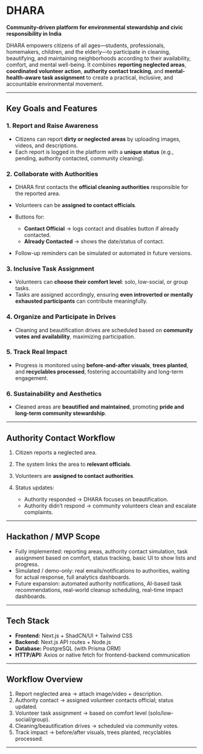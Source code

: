 # **DHARA**

**Community-driven platform for environmental stewardship and civic responsibility in India**

DHARA empowers citizens of all ages—students, professionals, homemakers, children, and the elderly—to participate in cleaning, beautifying, and maintaining neighborhoods according to their availability, comfort, and mental well-being. It combines **reporting neglected areas**, **coordinated volunteer action**, **authority contact tracking**, and **mental-health-aware task assignment** to create a practical, inclusive, and accountable environmental movement.

---

## **Key Goals and Features**

### 1. Report and Raise Awareness

- Citizens can report **dirty or neglected areas** by uploading images, videos, and descriptions.
- Each report is logged in the platform with a **unique status** (e.g., pending, authority contacted, community cleaning).

### 2. Collaborate with Authorities

- DHARA first contacts the **official cleaning authorities** responsible for the reported area.
- Volunteers can be **assigned to contact officials**.
- Buttons for:

  - **Contact Official** → logs contact and disables button if already contacted.
  - **Already Contacted** → shows the date/status of contact.

- Follow-up reminders can be simulated or automated in future versions.

### 3. Inclusive Task Assignment

- Volunteers can **choose their comfort level**: solo, low-social, or group tasks.
- Tasks are assigned accordingly, ensuring **even introverted or mentally exhausted participants** can contribute meaningfully.

### 4. Organize and Participate in Drives

- Cleaning and beautification drives are scheduled based on **community votes and availability**, maximizing participation.

### 5. Track Real Impact

- Progress is monitored using **before-and-after visuals**, **trees planted**, and **recyclables processed**, fostering accountability and long-term engagement.

### 6. Sustainability and Aesthetics

- Cleaned areas are **beautified and maintained**, promoting **pride and long-term community stewardship**.

---

## **Authority Contact Workflow**

1. Citizen reports a neglected area.
2. The system links the area to **relevant officials**.
3. Volunteers are **assigned to contact authorities**.
4. Status updates:

   - Authority responded → DHARA focuses on beautification.
   - Authority didn’t respond → community volunteers clean and escalate complaints.

---

## **Hackathon / MVP Scope**

- Fully implemented: reporting areas, authority contact simulation, task assignment based on comfort, status tracking, basic UI to show lists and progress.
- Simulated / demo-only: real emails/notifications to authorities, waiting for actual response, full analytics dashboards.
- Future expansion: automated authority notifications, AI-based task recommendations, real-world cleanup scheduling, real-time impact dashboards.

---

## **Tech Stack**

- **Frontend:** Next.js + ShadCN/UI + Tailwind CSS
- **Backend:** Next.js API routes + Node.js
- **Database:** PostgreSQL (with Prisma ORM)
- **HTTP/API:** Axios or native fetch for frontend-backend communication

---

## **Workflow Overview**

1. Report neglected area → attach image/video + description.
2. Authority contact → assigned volunteer contacts official; status updated.
3. Volunteer task assignment → based on comfort level (solo/low-social/group).
4. Cleaning/beautification drives → scheduled via community votes.
5. Track impact → before/after visuals, trees planted, recyclables processed.

---
